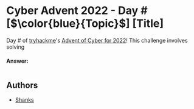# Cyber Advent 2022 - Day # [$\color{blue}{Topic}$] [Title]

Day # of [tryhackme](https://tryhackme.com)'s [Advent of Cyber for 2022](https://tryhackme.com/christmas)! This challenge involves solving 


#### 



**Answer:**
```

```

## Authors

- [Shanks](https://github.com/HunterShanks)